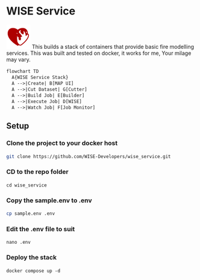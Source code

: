 # WISE Service

![Wise Logo](public/images/favicon-64.png)
This builds a stack of containers that provide basic fire modelling services.
This was built and tested on docker, it works for me, Your milage may vary.

```mermaid
flowchart TD
  A{WISE Service Stack}
  A -->|Create| B[MAP UI]
  A -->|Cut Dataset| G[Cutter]
  A -->|Build Job| E[Builder]
  A -->|Execute Job| D[WISE]
  A -->|Watch Job| F[Job Monitor]
```

## Setup

### Clone the project to your docker host

```sh
git clone https://github.com/WISE-Developers/wise_service.git
```

### CD to the repo folder

```SH
cd wise_service
```

### Copy the sample.env to .env

```sh
cp sample.env .env
```

### Edit the .env file to suit

```SH
nano .env
```

### Deploy the stack

```SH
docker compose up -d
```
